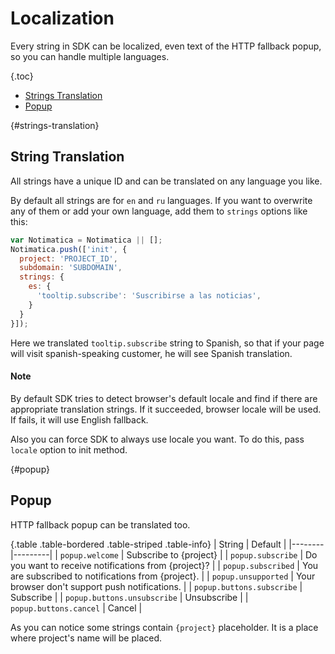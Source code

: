 # Localization

Every string in SDK can be localized, even text of the HTTP fallback popup, so you can handle multiple languages.

{.toc}
* [Strings Translation](#strings-translation)
* [Popup](#popup)

{#strings-translation}
## String Translation

All strings have a unique ID and can be translated on any language you like.

By default all strings are for `en` and `ru` languages. If you want to overwrite any of them or add your own language, add them to `strings` options like this:

```javascript
var Notimatica = Notimatica || [];
Notimatica.push(['init', {
  project: 'PROJECT_ID',
  subdomain: 'SUBDOMAIN',
  strings: {
    es: {
      'tooltip.subscribe': 'Suscribirse a las noticias',
    }
  }
}]);
```

Here we translated `tooltip.subscribe` string to Spanish, so that if your page will visit spanish-speaking customer, he will see Spanish translation.

<div class="callout callout-info" role="alert">

#### Note

By default SDK tries to detect browser's default locale and find if there are appropriate translation strings. If it succeeded, browser locale will be used. If fails, it will use English fallback.

Also you can force SDK to always use locale you want. To do this, pass `locale` option to init method.

</div>

{#popup}
## Popup

HTTP fallback popup can be translated too.

{.table .table-bordered .table-striped .table-info}
| String | Default |
|--------|---------|
| `popup.welcome` | Subscribe to {project} |
| `popup.subscribe` | Do you want to receive notifications from {project}? |
| `popup.subscribed` | You are subscribed to notifications from {project}. |
| `popup.unsupported` | Your browser don't support push notifications. |
| `popup.buttons.subscribe` | Subscribe |
| `popup.buttons.unsubscribe` | Unsubscribe |
| `popup.buttons.cancel` | Cancel |

As you can notice some strings contain `{project}` placeholder. It is a place where project's name will be placed.

